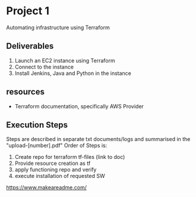 # Project 1
Automating infrastructure using Terraform

## Deliverables
  1. Launch an EC2 instance using Terraform
  2. Connect to the instance
  3. Install Jenkins, Java and Python in the instance


## resources
* Terraform documentation, specifically AWS Provider

## Execution Steps
Steps are described in separate txt documents/logs and summarised in the "upload-[number].pdf"
Order of Steps is:

1. Create repo for terraform tf-files (link to doc)
2. Provide resource creation as tf
3. apply functioning repo and verify
4. execute installation of requested SW




https://www.makeareadme.com/
